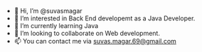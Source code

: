 - 👋 Hi, I’m @suvasmagar
- 👀 I’m interested in Back End developemt as a Java Developer.
- 🌱 I’m currently learning Java
- 💞️ I’m looking to collaborate on Web development.
- 📫 You can contact me via suvas.magar.69@gmail.com

<!---
suvasmagar/suvasmagar is a ✨ special ✨ repository because its `README.md` (this file) appears on your GitHub profile.
You can click the Preview link to take a look at your changes.
--->
